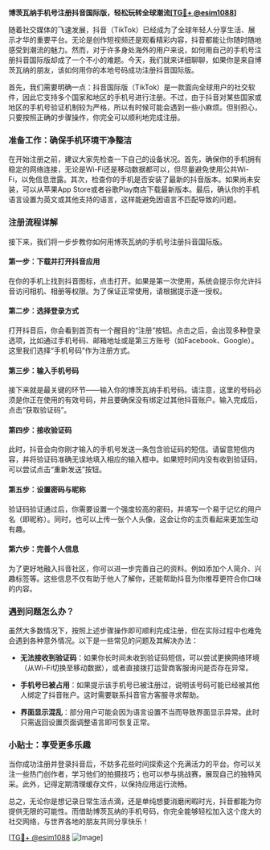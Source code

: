 **博茨瓦纳手机号注册抖音国际版，轻松玩转全球潮流[[TG💪+ @esim1088](https://t.me/s/esim1088)]**

随着社交媒体的飞速发展，抖音（TikTok）已经成为了全球年轻人分享生活、展示才华的重要平台。无论是创作短视频还是观看精彩内容，抖音都能让你随时随地感受到潮流的魅力。然而，对于许多身处海外的用户来说，如何用自己的手机号注册抖音国际版却成了一个不小的难题。今天，我们就来详细聊聊，如果你是来自博茨瓦纳的朋友，该如何用你的本地号码成功注册抖音国际版。

首先，我们需要明确一点：抖音国际版（TikTok）是一款面向全球用户的社交软件，因此它支持多个国家和地区的手机号进行注册。不过，由于抖音对某些国家或地区的手机号验证机制较为严格，所以有时候可能会遇到一些小麻烦。但别担心，只要按照正确的步骤操作，你完全可以顺利地完成注册。

### 准备工作：确保手机环境干净整洁

在开始注册之前，建议大家先检查一下自己的设备状况。首先，确保你的手机拥有稳定的网络连接，无论是Wi-Fi还是移动数据都可以，但尽量避免使用公共Wi-Fi，以免信息泄露。其次，检查你的手机是否安装了最新的抖音版本。如果尚未安装，可以从苹果App Store或者谷歌Play商店下载最新版本。最后，确认你的手机语言设置为英文或其他支持的语言，这样能避免因语言不匹配导致的问题。

### 注册流程详解

接下来，我们将一步步教你如何用博茨瓦纳的手机号注册抖音国际版。

#### 第一步：下载并打开抖音应用

在你的手机上找到抖音图标，点击打开。如果是第一次使用，系统会提示你允许抖音访问相机、相册等权限。为了保证正常使用，请根据提示逐一授权。

#### 第二步：选择登录方式

打开抖音后，你会看到首页有一个醒目的“注册”按钮。点击之后，会出现多种登录选项，比如通过手机号码、邮箱地址或是第三方账号（如Facebook、Google）。这里我们选择“手机号码”作为注册方式。

#### 第三步：输入手机号码

接下来就是最关键的环节——输入你的博茨瓦纳手机号码。请注意，这里的号码必须是你正在使用的有效号码，并且要确保没有绑定过其他抖音账户。输入完成后，点击“获取验证码”。

#### 第四步：接收验证码

此时，抖音会向你刚才输入的手机号发送一条包含验证码的短信。请留意短信内容，并将验证码准确无误地填入相应的输入框中。如果短时间内没有收到验证码，可以尝试点击“重新发送”按钮。

#### 第五步：设置密码与昵称

验证码验证通过后，你需要设置一个强度较高的密码，并填写一个易于记忆的用户名（即昵称）。同时，也可以上传一张个人头像，这会让你的主页看起来更加生动有趣。

#### 第六步：完善个人信息

为了更好地融入抖音社区，你可以进一步完善自己的资料。例如添加个人简介、兴趣标签等。这些信息不仅有助于他人了解你，还能帮助抖音为你推荐更符合你口味的内容。

### 遇到问题怎么办？

虽然大多数情况下，按照上述步骤操作即可顺利完成注册，但在实际过程中也难免会遇到各种意外情况。以下是一些常见的问题及其解决办法：

- **无法接收到验证码**：如果你长时间未收到验证码短信，可以尝试更换网络环境（从Wi-Fi切换至移动数据），或者直接拨打运营商客服询问是否存在异常。
  
- **手机号已被占用**：如果提示该手机号已被注册过，说明该号码可能已经被其他人绑定了抖音账户。这时需要联系抖音官方客服寻求帮助。

- **界面显示混乱**：部分用户可能会因为语言设置不当而导致界面显示异常。此时只需返回设置页面调整语言即可恢复正常。

### 小贴士：享受更多乐趣

当你成功注册并登录抖音后，不妨多花些时间探索这个充满活力的平台。你可以关注一些热门创作者，学习他们的拍摄技巧；也可以参与挑战赛，展现自己的独特风采。此外，记得定期清理缓存文件，以保持应用运行流畅。

总之，无论你是想记录日常生活点滴，还是单纯想要消磨闲暇时光，抖音都能为你提供无限的可能性。而借助博茨瓦纳的手机号码，你完全能够轻松加入这个庞大的社交网络，与世界各地的朋友共同分享快乐！

[[TG💪+ @esim1088](https://t.me/s/esim1088) ![Image](https://i.postimg.cc/4NQfJmqS/Snipaste-2025-05-13-00-14-12.png)]